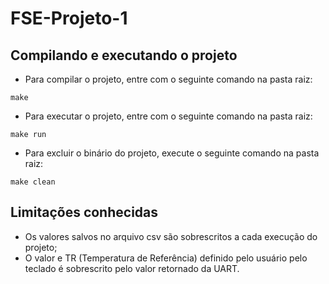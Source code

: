 # FSE-Projeto-1

## Compilando e executando o projeto
* Para compilar o projeto, entre com o seguinte comando na pasta raiz:
```
make
```

* Para executar o projeto, entre com o seguinte comando na pasta raiz:
```
make run
```

* Para excluir o binário do projeto, execute o seguinte comando na pasta raiz:
```
make clean
```

## Limitações conhecidas
* Os valores salvos no arquivo csv são sobrescritos a cada execução do projeto;
* O valor e TR (Temperatura de Referência) definido pelo usuário pelo teclado é sobrescrito pelo valor retornado da UART.
